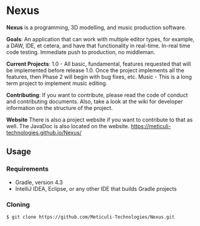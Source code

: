 # Nexus
**Nexus** is a programming, 3D modelling, and music production software.

**Goals**: 
An application that can work with multiple editor types, for example, a DAW, IDE, et cetera, and have that functionality in real-time.
In-real time code testing.
Immediate push to production, no middleman.

**Current Projects**:
1.0 - All basic, fundamental, features requested that will be implemented before release 1.0. Once the project implements all the features, then Phase 2 will begin with bug fixes, etc. 
Music - This is a long term project to implement music editing.

**Contributing**:
If you want to contribute, please read the code of conduct and contributing documents. Also, take a look at the wiki for developer information on the structure of the project.

**Website**
There is also a project website if you want to contribute to that as well. 
The JavaDoc is also located on the website.
https://meticuli-technologies.github.io/Nexus/

## Usage
### Requirements
- Gradle, version 4.3
- IntelliJ IDEA, Eclipse, or any other IDE that builds Gradle projects
### Cloning
```
$ git clone https://github.com/Meticuli-Technologies/Nexus.git
```
